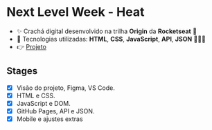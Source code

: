 # Next Level Week - Heat

- ✨ Crachá digital desenvolvido na trilha **Origin** da **Rocketseat** 🚀
- 🌠 Tecnologias utilizadas: **HTML**, **CSS**, **JavaScript**, **API**, **JSON** 👨🏻‍🚀
- 👉 [Projeto](https://rogeriofrsouza.github.io/nlw-heat/)


## Stages

- [x] Visão do projeto, Figma, VS Code. 
- [x] HTML e CSS.
- [x] JavaScript e DOM.
- [x] GitHub Pages, API e JSON.
- [x] Mobile e ajustes extras
